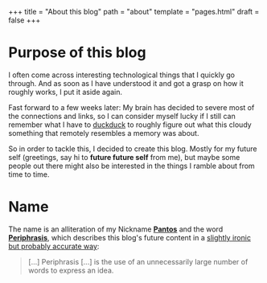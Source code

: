 +++
title = "About this blog"
path = "about"
template = "pages.html"
draft = false
+++

# Purpose of this blog

I often come across interesting technological things that I quickly go through. And as soon as I
have understood it and got a grasp on how it roughly works, I put it aside again.

Fast forward to a few weeks later: My brain has decided to severe most of the connections and
links, so I can consider myself lucky if I still can remember what I have to
[duckduck](duckduckgo.com) to roughly figure out what this cloudy something that remotely
resembles a memory was about.

So in order to tackle this, I decided to create this blog. Mostly for my future self
(greetings, say hi to **future future self** from me), but maybe some people out there might also be
interested in the things I ramble about from time to time.

# Name

The name is an alliteration of my Nickname **[Pantos](https://en.wiktionary.org/wiki/%CF%80%E1%BE%B6%CF%82)**
and the word **[Periphrasis](https://en.wikipedia.org/wiki/Periphrasis)**, which describes this
blog's future content in a [slightly ironic but probably accurate way](https://en.wikipedia.org/wiki/Circumlocution):
> [...] Periphrasis [...] is the use of an unnecessarily large number of words to express an idea.

